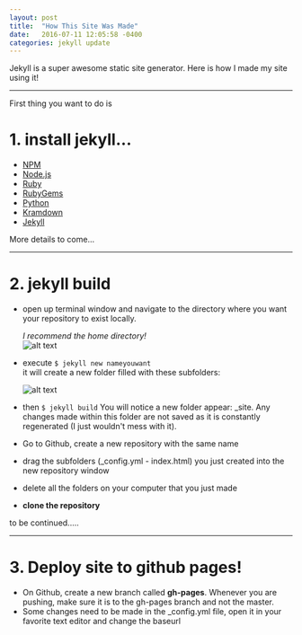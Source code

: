 ```yaml
---
layout: post
title:  "How This Site Was Made"
date:   2016-07-11 12:05:58 -0400
categories: jekyll update
---
```

Jekyll is a super awesome static site generator. Here is how I made my site using it!


------------------------------------------

First thing you want to do is 

# 1. install jekyll...    

 - [NPM](https://www.npmjs.com/)
 - [Node.js](https://nodejs.org/en/)
 - [Ruby](https://www.ruby-lang.org/en/downloads/)
 - [RubyGems](https://rubygems.org/pages/download)
 - [Python](https://www.python.org/downloads/)
 -  [Kramdown](http://kramdown.gettalong.org/)
 - [Jekyll](https://jekyllrb.com/docs/installation/) 

More details to come...

------------------------------------------


# 2. jekyll build 

 - open up terminal window and navigate to the directory where you want your repository to exist locally. 
 
	 *I recommend the home directory!*  
	  ![alt text](https://ericaerinf.github.io/testblog/images/home.png "home directory icon")

 - 	execute `$ jekyll new nameyouwant`      
 it will create a new folder filled with these subfolders:
 
	![alt text](https://ericaerinf.github.io/eef/images/folders.png "folders")
-  then `$ jekyll build` You will notice a new folder appear: _site. Any changes made within this folder are not saved as it is constantly regenerated (I just wouldn't mess with it).
- Go to Github, create a new repository with the same name
-  drag the subfolders (_config.yml - index.html) you just created into the new repository window
-  delete all the folders on your computer that you just made
-  **clone the repository**


to be continued.....
 
--------------------------------------------------------
 

# 3. Deploy site to github pages!


-  On Github, create a new branch called **gh-pages**. Whenever you are pushing, make sure it is to the gh-pages branch and not the master.
- Some changes need to be made in the _config.yml file, open it in your favorite text editor and change the baseurl







